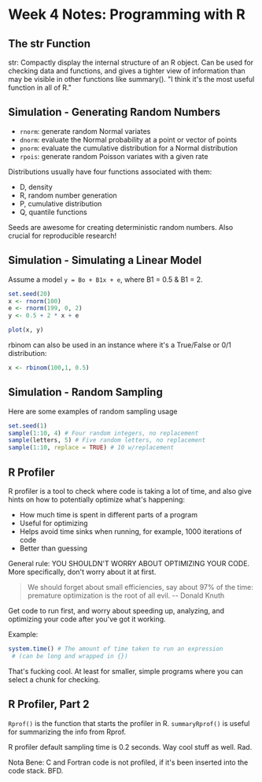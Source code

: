 # Week 4 Notes: Programming with R

## The str Function

str: Compactly display the internal structure of an R object.
Can be used for checking data and functions, and gives a tighter view of information than may be visible in other functions like summary().
"I think it's the most useful function in all of R."

## Simulation - Generating Random Numbers
* `rnorm`: generate random Normal variates
* `dnorm`: evaluate the Normal probability at a point or vector of points
* `pnorm`: evaluate the cumulative distribution for a Normal distribution
* `rpois`: generate random Poisson variates with a given rate

Distributions usually have four functions associated with them:

* D, density
* R, random number generation
* P, cumulative distribution
* Q, quantile functions

Seeds are awesome for creating deterministic random numbers. Also crucial for reproducible research!

## Simulation - Simulating a Linear Model
Assume a model ```y = Bo + B1x + e```, where B1 = 0.5 & B1 = 2.

```R
set.seed(20)
x <- rnorm(100)
e <- rnorm(199, 0, 2)
y <- 0.5 + 2 * x + e

plot(x, y)
```

rbinom can also be used in an instance where it's a True/False or 0/1 distribution:
```R
x <- rbinom(100,1, 0.5)
```

## Simulation - Random Sampling
Here are some examples of random sampling usage
```R
set.seed(1)
sample(1:10, 4) # Four random integers, no replacement
sample(letters, 5) # Five random letters, no replacement
sample(1:10, replace = TRUE) # 10 w/replacement
```

## R Profiler
R profiler is a tool to check where code is taking a lot of time, and also give hints on how to potentially optimize what's happening:
* How much time is spent in different parts of a program
* Useful for optimizing
* Helps avoid time sinks when running, for example, 1000 iterations of code
* Better than guessing

General rule: YOU SHOULDN'T WORRY ABOUT OPTIMIZING YOUR CODE.
More specifically, don't worry about it at first.
> We should forget about small efficiencies, say about 97% of the time: premature optimization is the root of all evil.
 -- Donald Knuth

Get code to run first, and worry about speeding up, analyzing, and optimizing your code after you've got it working.

Example:
```R
system.time() # The amount of time taken to run an expression
 # (can be long and wrapped in {})
```
That's fucking cool. At least for smaller, simple programs where you can select a chunk for checking.

## R Profiler, Part 2
```Rprof()``` is the function that starts the profiler in R.
```summaryRprof()``` is useful for summarizing the info from Rprof.

R profiler default sampling time is 0.2 seconds.
Way cool stuff as well. Rad.

Nota Bene: C and Fortran code is not profiled, if it's been inserted into the code stack. BFD.
